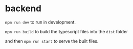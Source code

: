 # backend

`npm run dev` to run in development.

`npm run build` to build the typescript files into the `dist` folder

and then `npm run start` to serve the built files.
